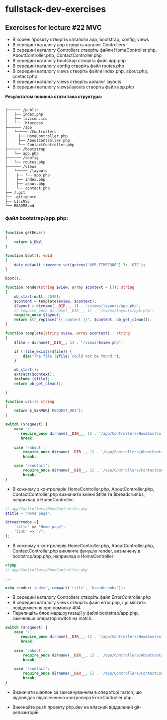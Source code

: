 # fullstack-dev-exercises

## Exercises for lecture #22 MVC

- В корені проєкту створіть каталоги app, bootstrap, config, views
- В середині каталогу app створіть каталог Controllers
- В середині каталогу Controllers створіть файли HomeController.php, AboutController.php, ContactController.php
- В середині каталогу bootstrap створіть файл app.php
- В середині каталогу config створіть файл routes.php
- В середині каталогу views створіть файли index.php, about.php, contact.php
- В середині каталогу views створіть каталог layouts
- В середині каталогу views/layouts створіть файл app.php

**Результатом повинна стати така структура:**

```

├────── /public
│   ├── index.php
│   ├── favicon.ico
│   └── .htaccess
├────── /app
│   └───── /Controllers
│     ├── HomeController.php
│     ├── AboutController.php
│     └── ContactController.php
├────── /bootstrap
│   └── app.php
├────── /config
│   └── routes.php
├────── /views
│   └───── /layouts
│    ├── └── app.php
│    ├── index.php
│    ├── about.php
│    └── contact.php
├── /.git
├── .gitignore
├── LICENSE
└── README.md

```

### файл bootstrap/app.php:

```php

function getEnvs()
{
    return $_ENV;
}

function boot(): void
{
    date_default_timezone_set(getenv('APP_TIMEZONE') ?: 'UTC');
}

boot();

function render(string $view, array $context = []): string
{
    ob_start(null, 2048);
    $content = template($view, $context);
    $layout = dirname(__DIR__, 1) . '/views/layouts/app.php';
    // require_once dirname(__DIR__, 1) . '/views/layouts/app.php';
    require_once $layout;
    return str_replace("{{ content }}", $content, ob_get_clean());
}

function template(string $view, array $context) : string
{
    $file = dirname(__DIR__, 1) . "/views/$view.php";

    if (!file_exists($file)) {
        die("The file ($file) could not be found.");
    }

    ob_start();
    extract($context);
    include ($file);
    return ob_get_clean();

}

function uri(): string
{
    return $_SERVER['REQUEST_URI'];
}

switch ($request) {
    case '/':
       require_once dirname(__DIR__, 1) . '/app/Controllers/HomeController.php';
       break;
       
    case '/about':
        require_once dirname(__DIR__, 1) . '/app/Controllers/AboutController.php';
        break;

    case '/contact':
        require_once dirname(__DIR__, 1) . '/app/Controllers/ContactController.php';
        break;
}

```

- В кожному з контролерів HomeController.php, AboutController.php, ContactController.php визначити змінні $title та $breadcrumbs, наприклад в HomeController:

```php
// app/Controllers/HomeController.php
$title = "Home page";

$breadcrumbs =[
    'title' => "Home page",
    'link' => "/",
];

```

- В кожному з контролерів HomeController.php, AboutController.php, ContactController.php викличте фунуцію render, визначену в bootstrap/app.php, наприклад в HomeController:

```php
<?php
// app/Controllers/HomeController.php

...

echo render('index', compact('title', 'breadcrumbs'));
```

- В середині каталогу Controllers створіть файл ErrorController.php
- В середині каталогу views створіть файл error.php, що містить повідомлення про помилку 404.
- Перепишіть блок маршрутизації у файлі bootstrap/app.php, замінивши оператор switch на match. 

```php
switch ($request) {
    case '/':
       require_once dirname(__DIR__, 1) . '/app/Controllers/HomeController.php';
       break;
       
    case '/about':
        require_once dirname(__DIR__, 1) . '/app/Controllers/AboutController.php';
        break;

    case '/contact':
        require_once dirname(__DIR__, 1) . '/app/Controllers/ContactController.php';
        break;
}

```

- Визначити шаблон за замовчуванням в операторі match, що відповідає підключенню контролера ErrorController.php.

- Виконайте push проекту php.dev на власний віддалений git-репозиторій 
